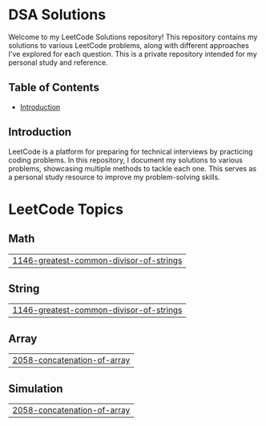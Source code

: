 # DSA Solutions 

Welcome to my LeetCode Solutions repository! This repository contains my solutions to various LeetCode problems, along with different approaches I've explored for each question. This is a private repository intended for my personal study and reference.

## Table of Contents

- [Introduction](#introduction)


## Introduction

LeetCode is a platform for preparing for technical interviews by practicing coding problems. In this repository, I document my solutions to various problems, showcasing multiple methods to tackle each one. This serves as a personal study resource to improve my problem-solving skills.




<!---LeetCode Topics Start-->
# LeetCode Topics
## Math
|  |
| ------- |
| [1146-greatest-common-divisor-of-strings](https://github.com/favour-umejesi/Leetcode_Questions/tree/master/1146-greatest-common-divisor-of-strings) |
## String
|  |
| ------- |
| [1146-greatest-common-divisor-of-strings](https://github.com/favour-umejesi/Leetcode_Questions/tree/master/1146-greatest-common-divisor-of-strings) |
## Array
|  |
| ------- |
| [2058-concatenation-of-array](https://github.com/favour-umejesi/Leetcode_Questions/tree/master/2058-concatenation-of-array) |
## Simulation
|  |
| ------- |
| [2058-concatenation-of-array](https://github.com/favour-umejesi/Leetcode_Questions/tree/master/2058-concatenation-of-array) |
<!---LeetCode Topics End-->